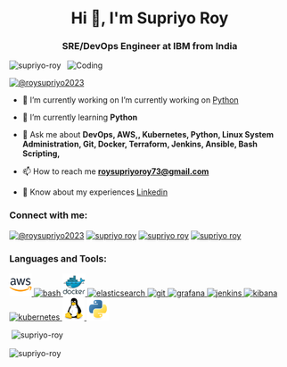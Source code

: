 <h1 align="center">Hi 👋, I'm Supriyo Roy</h1>
<h3 align="center">SRE/DevOps Engineer at IBM from India</h3>
<img align="right" alt="Coding" width="400" src="https://media4.giphy.com/media/v1.Y2lkPTc5MGI3NjExcDd4MnltaWh1OWp6ZGtvMDZqZDVuNGNpaXBjM2k1eWJjZTd4NzhjNiZlcD12MV9pbnRlcm5hbF9naWZfYnlfaWQmY3Q9Zw/bGgsc5mWoryfgKBx1u/giphy.webp">
<p align="left"> <img src="https://komarev.com/ghpvc/?username=supriyo-roy&label=Profile%20views&color=0e75b6&style=flat" alt="supriyo-roy" /> </p>

<p align="left"> <a href="https://twitter.com/@roysupriyo2023" target="blank"><img src="https://img.shields.io/twitter/follow/@roysupriyo2023?logo=twitter&style=for-the-badge" alt="@roysupriyo2023" /></a> </p>

- 🔭 I’m currently working on I’m currently working on [Python]([https://github.com/AmanPathak-DevOps/Terraform-for-AWS](https://github.com/Supriyo-Roy/Python_Codes))

- 🌱 I’m currently learning **Python**

- 💬 Ask me about **DevOps, AWS,, Kubernetes, Python, Linux System Administration, Git, Docker, Terraform, Jenkins, Ansible, Bash Scripting,**

- 📫 How to reach me **roysupriyoroy73@gmail.com**
  
- 📄 Know about my experiences [Linkedin](www.linkedin.com/in/supriyo-roy-kolkata)

<h3 align="left">Connect with me:</h3>
<p align="left">
<a href="https://twitter.com/@roysupriyo2023" target="blank"><img align="center" src="https://raw.githubusercontent.com/rahuldkjain/github-profile-readme-generator/master/src/images/icons/Social/twitter.svg" alt="@roysupriyo2023" height="30" width="40" /></a>
<a href="https://www.linkedin.com/in/supriyo-roy-kolkata" target="blank"><img align="center" src="https://raw.githubusercontent.com/rahuldkjain/github-profile-readme-generator/master/src/images/icons/Social/linked-in-alt.svg" alt="supriyo roy" height="30" width="40" /></a>
<a href="https://medium.com/@roysupriyoroy73" target="blank"><img align="center" src="https://raw.githubusercontent.com/rahuldkjain/github-profile-readme-generator/master/src/images/icons/Social/medium.svg" alt="supriyo roy" height="30" width="40" /></a>
<a href="https://www.hackerrank.com/profile/roysupriyoroy731" target="blank"><img align="center" src="https://raw.githubusercontent.com/rahuldkjain/github-profile-readme-generator/master/src/images/icons/Social/hackerrank.svg" alt="supriyo roy" height="30" width="40" /></a>
</p>

<h3 align="left">Languages and Tools:</h3>
<p align="left"> <a href="https://aws.amazon.com" target="_blank" rel="noreferrer"> <img src="https://raw.githubusercontent.com/devicons/devicon/master/icons/amazonwebservices/amazonwebservices-original-wordmark.svg" alt="aws" width="40" height="40"/> </a> <a href="https://www.gnu.org/software/bash/" target="_blank" rel="noreferrer"> <img src="https://www.vectorlogo.zone/logos/gnu_bash/gnu_bash-icon.svg" alt="bash" width="40" height="40"/> </a> <a href="https://www.docker.com/" target="_blank" rel="noreferrer"> <img src="https://raw.githubusercontent.com/devicons/devicon/master/icons/docker/docker-original-wordmark.svg" alt="docker" width="40" height="40"/> </a> <a href="https://www.elastic.co" target="_blank" rel="noreferrer"> <img src="https://www.vectorlogo.zone/logos/elastic/elastic-icon.svg" alt="elasticsearch" width="40" height="40"/> </a> <a href="https://git-scm.com/" target="_blank" rel="noreferrer"> <img src="https://www.vectorlogo.zone/logos/git-scm/git-scm-icon.svg" alt="git" width="40" height="40"/> </a> <a href="https://grafana.com" target="_blank" rel="noreferrer"> <img src="https://www.vectorlogo.zone/logos/grafana/grafana-icon.svg" alt="grafana" width="40" height="40"/> </a> <a href="https://www.jenkins.io" target="_blank" rel="noreferrer"> <img src="https://www.vectorlogo.zone/logos/jenkins/jenkins-icon.svg" alt="jenkins" width="40" height="40"/> </a> <a href="https://www.elastic.co/kibana" target="_blank" rel="noreferrer"> <img src="https://www.vectorlogo.zone/logos/elasticco_kibana/elasticco_kibana-icon.svg" alt="kibana" width="40" height="40"/> </a> <a href="https://kubernetes.io" target="_blank" rel="noreferrer"> <img src="https://www.vectorlogo.zone/logos/kubernetes/kubernetes-icon.svg" alt="kubernetes" width="40" height="40"/> </a> <a href="https://www.linux.org/" target="_blank" rel="noreferrer"> <img src="https://raw.githubusercontent.com/devicons/devicon/master/icons/linux/linux-original.svg" alt="linux" width="40" height="40"/> </a> <a href="https://www.python.org" target="_blank" rel="noreferrer"> <img src="https://raw.githubusercontent.com/devicons/devicon/master/icons/python/python-original.svg" alt="python" width="40" height="40"/> </a> </p>

<p>&nbsp;<img align="center" src="https://github-readme-stats.vercel.app/api?username=supriyo-roy&show_icons=true&locale=en" alt="supriyo-roy" /></p>

<p><img align="center" src="https://github-readme-streak-stats.herokuapp.com/?user=supriyo-roy&" alt="supriyo-roy" /></p>
